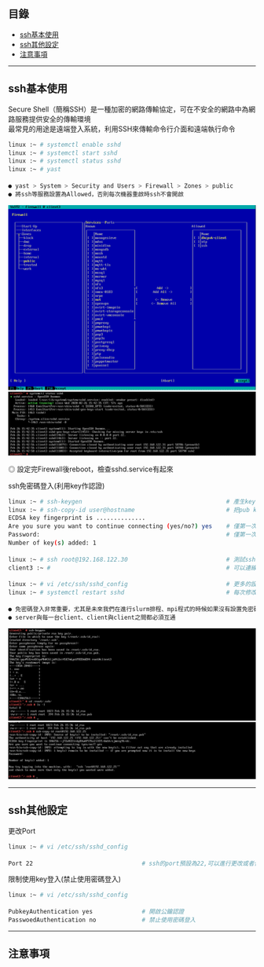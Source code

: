 ## 目錄
* [ssh基本使用](#ssh基本使用錄)
* [ssh其他設定](#ssh其他設定)
* [注意事項](#注意事項)
---

## ssh基本使用

Secure Shell（簡稱SSH）是一種加密的網路傳輸協定，可在不安全的網路中為網路服務提供安全的傳輸環境  
最常見的用途是遠端登入系統，利用SSH來傳輸命令行介面和遠端執行命令  

```bash
linux :~ # systemctl enable sshd
linux :~ # systemctl start sshd
linux :~ # systemctl status sshd
linux :~ # yast

● yast > System > Security and Users > Firewall > Zones > public
● 將ssh等服務設置為Allowed，否則每次機器重啟時ssh不會開啟
```
![image](https://github.com/HongScarlet/homework/blob/master/SUSE15%20cluster/img/ssh/5-1-1.png)  
![image](https://github.com/HongScarlet/homework/blob/master/SUSE15%20cluster/img/ssh/5-1-2.png)  

◎ 設定完Firewall後reboot，檢查sshd.service有起來  

ssh免密碼登入(利用key作認證)  

```bash
linux :~ # ssh-keygen                                         # 產生key,預設位置會在 ~/.ssh之下
linux :~ # ssh-copy-id user@hostname                          # 把pub key複製到遠端機器上
ECDSA key fingerprint is ..............
Are you sure you want to continue connecting (yes/no?) yes    # 僅第一次會詢問(回答yes)
Password:                                                     # 僅第一次需要輸入密碼
Number of key(s) added: 1

linux :~ # ssh root@192.168.122.30                            # 測試ssh是否能連到對面主機
client3 :~ #                                                  # 可以連線到且不需要密碼

linux :~ # vi /etc/ssh/sshd_config                            # 更多的設定可以到sshd_config內修改
linux :~ # systemctl restart sshd                             # 每次修改sshd_config之後必須重啟sshd 

● 免密碼登入非常重要，尤其是未來我們在進行slurm排程、mpi程式的時候如果沒有設置免密碼登入會出錯
● server與每一台client、client與client之間都必須互通
```

![image](https://github.com/HongScarlet/homework/blob/master/SUSE15%20cluster/img/ssh/5-1-3.png)  
![image](https://github.com/HongScarlet/homework/blob/master/SUSE15%20cluster/img/ssh/5-1-4.png)  

---

## ssh其他設定

更改Port  

```bash
linux :~ # vi /etc/ssh/sshd_config

Port 22                               # ssh的port預設為22,可以進行更改或者使用多個Port

```

限制使用key登入(禁止使用密碼登入)  

```bash
linux :~ # vi /etc/ssh/sshd_config

PubkeyAuthentication yes              # 開啟公鑰認證
PasswoedAuthentication no             # 禁止使用密碼登入

```

---

## 注意事項

